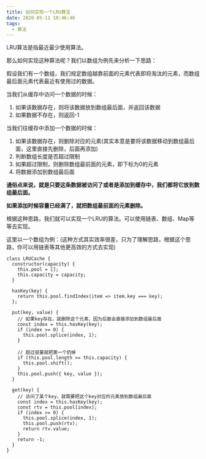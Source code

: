 ```yaml
---
title: 如何实现一个LRU算法
date: 2020-05-11 10:46:46
tags:
  - 算法
---
```


LRU算法是指最近最少使用算法。

那么如何实现这种算法呢？我们以数组为例先来分析一下思路：

假设我们有一个数组，我们规定数组越靠前面的元素代表即将淘汰的元素，而数组最后面元素代表最近有使用过的数据。

当我们从缓存中访问一个数据的时候：
1. 如果该数据存在，则将该数据放到数组最后面，并返回该数据
2. 如果数据不存在，则返回-1

当我们往缓存中添加一个数据的时候：
1. 如果该数据存在，则删除对应的元素(其实本意是要将该数据移动到数组最后面，这里直接先删除，后面再添加)
2. 判断数组长度是否超过限制
3. 如果超过限制，则删除数组最前面的元素，即下标为0的元素
4. 将数据添加到数组最后面

**通俗点来说，就是只要这条数据被访问了或者是添加到缓存中，我们都将它放到数组最后面。**

**如果添加时候容量已经满了，就把数组最前面的元素删除。**

根据这种思路，我们就可以实现一个LRU的算法。可以使用链表、数组、Map等等去实现。

这里以一个数组为例：(这种方式其实效率很差，只为了理解思路，根据这个思路，你可以用链表等其他更高效的方式去实现)
```
class LRUCache {
  constructor(capacity) {
    this.pool = [];
    this.capacity = capacity;
  }

  hasKey(key) {
    return this.pool.findIndex(item => item.key === key);
  };

  put(key, value) {
    // 如果key存在，就删除这个元素，因为后面会直接添加到数组最后面
    const index = this.hasKey(key);
    if (index >= 0) {
      this.pool.splice(index, 1);
    }

    // 超过容量就把第一个扔掉
    if (this.pool.length >= this.capacity) {
      this.pool.shift();
    }
    this.pool.push({ key, value });
  }

  get(key) {
    // 访问了某个key，就需要把这个key对应的元素放到数组最后面
    const index = this.hasKey(key);
    const rtv = this.pool[index];
    if (index >= 0) {
      this.pool.splice(index, 1);
      this.pool.push(rtv);
      return rtv.value;
    }
    return -1;
  }
}
```
